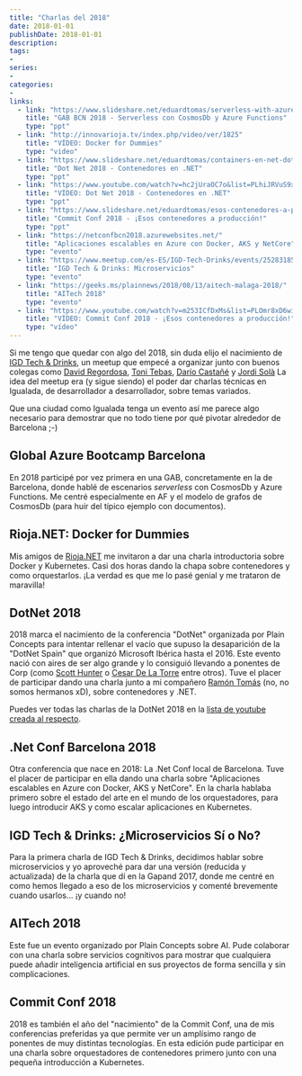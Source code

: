 ```yaml
---
title: "Charlas del 2018"
date: 2018-01-01
publishDate: 2018-01-01
description:
tags:
-
series:
-
categories:
-
links:
  - link: "https://www.slideshare.net/eduardtomas/serverless-with-azure-functions-and-cosmosdb"
    title: "GAB BCN 2018 - Serverless con CosmosDb y Azure Functions"
    type: "ppt"
  - link: "http://innovarioja.tv/index.php/video/ver/1825"
    title: "VÍDEO: Docker for Dummies"
    type: "video"
  - link: "https://www.slideshare.net/eduardtomas/containers-en-net-dot-net-2018-spain"
    title: "Dot Net 2018 - Contenedores en .NET"
    type: "ppt"
  - link: "https://www.youtube.com/watch?v=hc2jUraOC7o&list=PLhiJRVuS9xnIZck0qsNEdWq89eT2w5fa0"
    title: "VÍDEO: Dot Net 2018 - Contenedores en .NET"
    type: "ppt"
  - link: "https://www.slideshare.net/eduardtomas/esos-contenedores-a-produccin-commit-conf-2018"
    title: "Commit Conf 2018 - ¡Esos contenedores a producción!"
    type: "ppt"
  - link: "https://netconfbcn2018.azurewebsites.net/"
    title: "Aplicaciones escalables en Azure con Docker, AKS y NetCore"
    type: "evento"
  - link: "https://www.meetup.com/es-ES/IGD-Tech-Drinks/events/252831853/"
    title: "IGD Tech & Drinks: Microservicios"
    type: "evento"
  - link: "https://geeks.ms/plainnews/2018/08/13/aitech-malaga-2018/"
    title: "AITech 2018"
    type: "evento"    
  - link: "https://www.youtube.com/watch?v=m253ICfDxMs&list=PLOmr8xD6wir3unVXqnXkYv19rVx5_UViP"
    title: "VÍDEO: Commit Conf 2018 - ¡Esos contenedores a producción!"
    type: "vídeo"
---
```


Si me tengo que quedar con algo del 2018, sin duda elijo el nacimiento de [IGD Tech & Drinks](https://www.meetup.com/es-ES/IGD-Tech-Drinks/), un meetup que empecé a organizar junto con buenos colegas como [David Regordosa](https://twitter.com/pisukeman), [Toni Tebas](https://twitter.com/ttebas), [Darío Castañé](https://twitter.com/im_dario) y [Jordi Solà](https://twitter.com/JordiSolaTomas) La idea del meetup era (y sigue siendo) el poder dar charlas técnicas en Igualada, de desarrollador a desarrollador, sobre temas variados.

Que una ciudad como Igualada tenga un evento así me parece algo necesario para demostrar que no todo tiene por qué pivotar alrededor de Barcelona ;-)

## Global Azure Bootcamp Barcelona

En 2018 participé por vez primera en una GAB, concretamente en la de Barcelona, donde hablé de escenarios _serverless_ con CosmosDb y Azure Functions. Me centré especialmente en AF y el modelo de grafos de CosmosDb (para huir del típico ejemplo con documentos).

## Rioja.NET: Docker for Dummies

Mis amigos de [Rioja.NET](https://riojadotnet.com/) me invitaron a dar una charla introductoria sobre Docker y Kubernetes. Casi dos horas dando la chapa sobre contenedores y como orquestarlos. ¡La verdad es que me lo pasé genial y me trataron de maravilla!

## DotNet 2018

2018 marca el nacimiento de la conferencia "DotNet" organizada por Plain Concepts para intentar rellenar el vacío que supuso la desaparición de la "DotNet Spain" que organizó Microsoft Ibérica hasta el 2016. Este evento nació con aires de ser algo grande y lo consiguió llevando a ponentes de Corp (como [Scott Hunter](https://twitter.com/coolcsh) o [Cesar De La Torre](https://twitter.com/cesardelatorre) entre otros). Tuve el placer de participar dando una charla junto a mi compañero [Ramón Tomás](https://twitter.com/ramon_tomas84) (no, no somos hermanos xD), sobre contenedores y .NET.

Puedes ver todas las charlas de la DotNet 2018 en la [lista de youtube creada al respecto](https://www.youtube.com/watch?v=nnYtVjcwt9o&list=PLhiJRVuS9xnIZck0qsNEdWq89eT2w5fa0).

## .Net Conf Barcelona 2018

Otra conferencia que nace en 2018: La .Net Conf local de Barcelona. Tuve el placer de participar en ella dando una charla sobre "Aplicaciones escalables en Azure con Docker, AKS y NetCore". En la charla hablaba primero sobre el estado del arte en el mundo de los orquestadores, para luego introducir AKS y como escalar aplicaciones en Kubernetes.

## IGD Tech & Drinks: ¿Microservicios Sí o No?

Para la primera charla de IGD Tech & Drinks, decidimos hablar sobre microservicios y yo aproveché para dar una versión (reducida y actualizada) de la charla que dí en la Gapand 2017, donde me centré en como hemos llegado a eso de los microservicios y comenté brevemente cuando usarlos... ¡y cuando no!

## AITech 2018

Este fue un evento organizado por Plain Concepts sobre AI. Pude colaborar con una charla sobre servicios cognitivos para mostrar que cualquiera puede añadir inteligencia artificial en sus proyectos de forma sencilla y sin complicaciones.

## Commit Conf 2018

2018 es también el año del "nacimiento" de la Commit Conf, una de mis conferencias preferidas ya que permite ver un amplísimo rango de ponentes de muy distintas tecnologías. En esta edición pude participar en una charla sobre orquestadores de contenedores primero junto con una pequeña introducción a Kubernetes.
